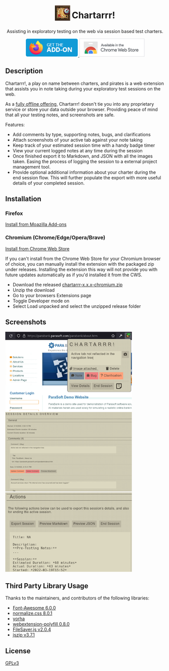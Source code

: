 <h1 align="center">
	<sub>
		<img src="src/icons/icon.png" />
	</sub>
	Chartarrr!
</h1>

<p align="center">Assisting in exploratory testing on the web via session based test charters.</p>

<p align="center">
	<a href="https://addons.mozilla.org/en-US/firefox/addon/chartarrr/">
		<img height="58" src="assets/branding/get-the-addon-178x60px.png" alt="Add-ons for Firefox">
	</a>
	<a href="https://chrome.google.com/webstore/detail/chartarrr/apiicneccfgpgnmpbnlggodkjmhocndj">
		<img height="58" src="assets/branding/available-in-the-chrome-web store-206x58px.png" alt="Chrome Web Store">
	</a>
</p>

## Description

Chartarrr!, a play on name between charters, and pirates is a web extension that assists you in note taking during your exploratory test sessions on the web.

As a [fully offline offering](/PRIVACY.md), Chartarrr! doesn't tie you into any proprietary service or store your data outside your browser. Providing peace of mind that all your testing notes, and screenshots are safe.

Features:

- Add comments by type, supporting notes, bugs, and clarifications
- Attach screenshots of your active tab against your note taking
- Keep track of your estimated session time with a handy badge timer
- View your current logged notes at any time during the session
- Once finished export it to Markdown, and JSON with all the images taken. Easing the process of logging the session to a external project management tool.
- Provide optional additional information about your charter during the end session flow. This will further populate the export with more useful details of your completed session.

## Installation

### Firefox

[Install from Moazilla Add-ons](https://addons.mozilla.org/en-US/firefox/addon/chartarrr/)

### Chromium (Chrome/Edge/Opera/Brave)

[Install from Chrome Web Store](https://chrome.google.com/webstore/detail/chartarrr/apiicneccfgpgnmpbnlggodkjmhocndj)

If you can't install from the Chrome Web Store for your Chromium browser of choice, you can manually install the extension with the packaged zip under releases. Installing the extension this way will not provide you with future updates automatically as if you'd installed it from the CWS.

- Download the released [chartarrr-x.x.x-chromium.zip](https://github.com/j4ln/Chartarrr/releases/)
- Unzip the download
- Go to your browsers Extensions page
- Toggle Developer mode on
- Select Load unpacked and select the unzipped release folder

## Screenshots

<p>
  <img width="400" src="assets/screenshots/1-popup.png">
  <img width="400" src="assets/screenshots/2-view-details.png">
  <img width="400" src="assets/screenshots/3-end-actions.png">
</p>

## Third Party Library Usage

Thanks to the maintainers, and contributors of the following libraries:

- [Font-Awesome 6.0.0](https://github.com/FortAwesome/Font-Awesome/tree/6.0.0)
- [normalize.css 8.0.1](https://github.com/necolas/normalize.css/tree/8.0.1)
- [yorha](https://github.com/metakirby5/yorha)
- [webextension-polyfill 0.8.0](https://unpkg.com/browse/webextension-polyfill@0.8.0/)
- [FileSaver.js v2.0.4](https://github.com/eligrey/FileSaver.js/tree/v2.0.4)
- [jszip v3.7.1](https://github.com/Stuk/jszip/tree/v3.7.1)

## License

[GPLv3](/LICENSE.txt)
